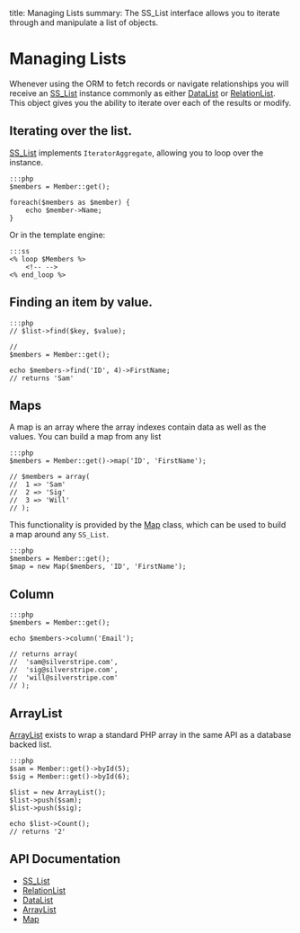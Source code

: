 title: Managing Lists
summary: The SS_List interface allows you to iterate through and manipulate a list of objects.

# Managing Lists

Whenever using the ORM to fetch records or navigate relationships you will receive an [SS_List](api:SilverStripe\ORM\SS_List) instance commonly as
either [DataList](api:SilverStripe\ORM\DataList) or [RelationList](api:SilverStripe\ORM\RelationList). This object gives you the ability to iterate over each of the results or
modify.

## Iterating over the list.

[SS_List](api:SilverStripe\ORM\SS_List) implements `IteratorAggregate`, allowing you to loop over the instance.

	:::php
	$members = Member::get();

	foreach($members as $member) {
		echo $member->Name;
	}

Or in the template engine:

	:::ss
	<% loop $Members %>
		<!-- -->
	<% end_loop %>

## Finding an item by value.

	:::php
	// $list->find($key, $value);

	//
	$members = Member::get();

	echo $members->find('ID', 4)->FirstName;
	// returns 'Sam'


## Maps

A map is an array where the array indexes contain data as well as the values. You can build a map from any list

	:::php
	$members = Member::get()->map('ID', 'FirstName');
	
	// $members = array(
	//	1 => 'Sam'
	//	2 => 'Sig'
	//	3 => 'Will'
	// );
	
This functionality is provided by the [Map](api:SilverStripe\ORM\Map) class, which can be used to build a map around any `SS_List`.

	:::php
	$members = Member::get();
	$map = new Map($members, 'ID', 'FirstName');

## Column

	:::php
	$members = Member::get();

	echo $members->column('Email');

	// returns array(
	//	'sam@silverstripe.com',
	//	'sig@silverstripe.com',
	//	'will@silverstripe.com'
	// );

## ArrayList

[ArrayList](api:SilverStripe\ORM\ArrayList) exists to wrap a standard PHP array in the same API as a database backed list.

	:::php
	$sam = Member::get()->byId(5);
	$sig = Member::get()->byId(6);

	$list = new ArrayList();
	$list->push($sam);
	$list->push($sig);

	echo $list->Count();
	// returns '2'


## API Documentation

* [SS_List](api:SilverStripe\ORM\SS_List)
* [RelationList](api:SilverStripe\ORM\RelationList)
* [DataList](api:SilverStripe\ORM\DataList)
* [ArrayList](api:SilverStripe\ORM\ArrayList)
* [Map](api:SilverStripe\ORM\Map)
